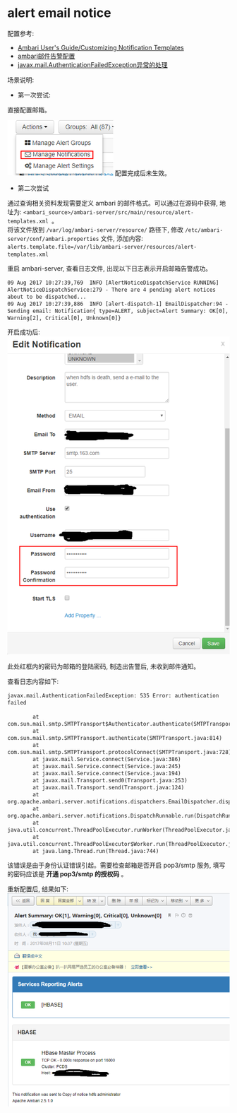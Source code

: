 # alert email notice

配置参考: 
- [Ambari User's Guide/Customizing Notification Templates](https://docs.hortonworks.com/HDPDocuments/Ambari-2.2.0.0/bk_Ambari_Users_Guide/content/_customizing_notification_templates.html)
- [ambari邮件告警配置](http://blog.csdn.net/smarthhl/article/details/53643630)
- [javax.mail.AuthenticationFailedException异常的处理](http://blog.csdn.net/zouxucong/article/details/60578824)

场景说明: 

- 第一次尝试: 

直接配置邮箱。

![image](../../imgs/configure_mail.png)
配置完成后未生效。

- 第二次尝试

通过查询相关资料发现需要定义 ambari 的邮件格式。可以通过在源码中获得, 地址为: ```<ambari_source>/ambari-server/src/main/resource/alert-templates.xml ```。  
将该文件放到 ```/var/log/ambari-server/resource/``` 路径下, 修改 ```/etc/ambari-server/conf/ambari.properties``` 文件, 添加内容: ```alerts.template.file=/var/lib/ambari-server/resources/alert-templates.xml```

重启 ambari-server, 查看日志文件, 出现以下日志表示开启邮箱告警成功。

```
09 Aug 2017 10:27:39,769  INFO [AlertNoticeDispatchService RUNNING] AlertNoticeDispatchService:279 - There are 4 pending alert notices about to be dispatched...
09 Aug 2017 10:27:39,886  INFO [alert-dispatch-1] EmailDispatcher:94 - Sending email: Notification{ type=ALERT, subject=Alert Summary: OK[0], Warning[2], Critical[0], Unknown[0]}
```

开启成功后:  
![image](../../imgs/configure_mail_password.png)

此处红框内的密码为邮箱的登陆密码, 制造出告警后, 未收到邮件通知。

查看日志内容如下: 

```
javax.mail.AuthenticationFailedException: 535 Error: authentication failed

        at com.sun.mail.smtp.SMTPTransport$Authenticator.authenticate(SMTPTransport.java:892)
        at com.sun.mail.smtp.SMTPTransport.authenticate(SMTPTransport.java:814)
        at com.sun.mail.smtp.SMTPTransport.protocolConnect(SMTPTransport.java:728)
        at javax.mail.Service.connect(Service.java:386)
        at javax.mail.Service.connect(Service.java:245)
        at javax.mail.Service.connect(Service.java:194)
        at javax.mail.Transport.send0(Transport.java:253)
        at javax.mail.Transport.send(Transport.java:124)
        at org.apache.ambari.server.notifications.dispatchers.EmailDispatcher.dispatch(EmailDispatcher.java:160)
        at org.apache.ambari.server.notifications.DispatchRunnable.run(DispatchRunnable.java:58)
        at java.util.concurrent.ThreadPoolExecutor.runWorker(ThreadPoolExecutor.java:1145)
        at java.util.concurrent.ThreadPoolExecutor$Worker.run(ThreadPoolExecutor.java:615)
        at java.lang.Thread.run(Thread.java:744)
```

该错误是由于身份认证错误引起。需要检查邮箱是否开启 pop3/smtp 服务, 填写的密码应该是 **开通 pop3/smtp 的授权码** 。

重新配置后, 结果如下:  
![image](../../imgs/alert_mail_result.png)

